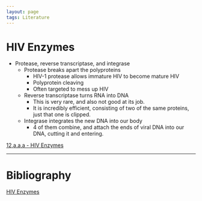 ```yaml
---
layout: page
tags: Literature 
---
```


# HIV Enzymes

- Protease, reverse transcriptase, and integrase
	- Protease breaks apart the polyproteins
		- HIV-1 protease allows immature HIV to become mature HIV
		- Polyprotein cleaving
		- Often targeted to mess up HIV
	- Reverse transcriptase turns RNA into DNA
		- This is very rare, and also not good at its job.
		- It is incredibly efficient, consisting of two of the same proteins, just that one is clipped.
	- Integrase integrates the new DNA into our body
		- 4 of them combine, and attach the ends of viral DNA into our DNA, cutting it and entering.

[12,a,a,a - HIV Enzymes](../3%20Permanent%20Notes/12,a,a,a%20-%20HIV%20Enzymes)

---

# Bibliography

[HIV Enzymes](../4%20Citation%20Notes/HIV%20Enzymes)